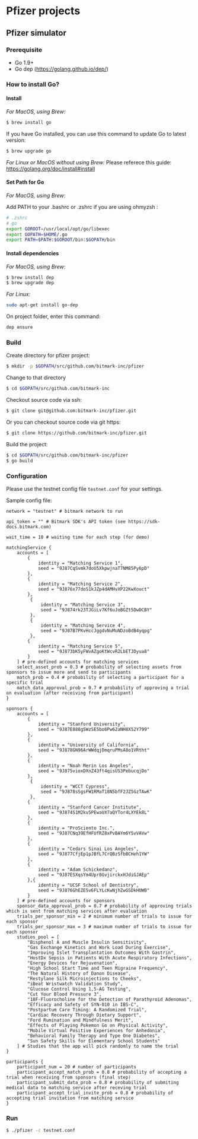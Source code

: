 # Pfizer projects

## Pfizer simulator
### Prerequisite

- Go 1.9+
- Go dep (https://golang.github.io/dep/)

### How to install Go?

#### Install

*For MacOS, using Brew:*
``` bash
$ brew install go
```

If you have Go installed, you can use this command to update Go to latest version:
``` bash
$ brew upgrade go
```

*For Linux or MacOS without using Brew:*
Please referece this guide: https://golang.org/doc/install#install

#### Set Path for Go
*For MacOS, using Brew:*

Add PATH to your .bashrc or .zshrc if you are using ohmyzsh :
``` bash
# .zshrc
# go
export GOROOT=/usr/local/opt/go/libexec
export GOPATH=$HOME/.go
export PATH=$PATH:$GOROOT/bin:$GOPATH/bin
```

#### Install dependencies
*For MacOS, using Brew:*

``` bash
$ brew install dep
$ brew upgrade dep
```

*For Linux:*
``` bash
sudo apt-get install go-dep
```

On project folder, enter this command:
``` bash
dep ensure
```

### Build

Create directory for pfizer project:
``` bash
$ mkdir -p $GOPATH/src/github.com/bitmark-inc/pfizer
```

Change to that directory
``` bash
$ cd $GOPATH/src/github.com/bitmark-inc
```

Checkout source code via ssh:
``` bash
$ git clone git@github.com:bitmark-inc/pfizer.git
```

Or you can checkout source code via git https:
``` bash
$ git clone https://github.com/bitmark-inc/pfizer.git
```

Build the project:
``` bash
$ cd $GOPATH/src/github.com/bitmark-inc/pfizer
$ go build
```

### Configuration

Please use the testnet config file `testnet.conf` for your settings.

Sample config file:
```hcl
network = "testnet" # bitmark network to run

api_token = "" # Bitmark SDK's API token (see https://sdk-docs.bitmark.com)

wait_time = 10 # waiting time for each step (for demo)

matchingService {
    accounts = [
        {
            identity = "Matching Service 1",
            seed = "9J87CqSvmk7doU5XkpwjnaT7NM85Py6pD"
        },
        {
            identity = "Matching Service 2",
            seed = "9J876x77doS1kJZp4dAMHvXP22KwXouct"
        },
         {
             identity = "Matching Service 3",
             seed = "9J874rk23TJGiLv7Kf6uJoBGZt5DwDCBY"
         },
         {
             identity = "Matching Service 4",
             seed = "9J87B7PKvHccJggdvNuMuNDzoBdB4yqpg"
         },
        {
            identity = "Matching Service 5",
            seed = "9J873bK5yFWvAZgoKtWcvR2LbETJDyua8"
        }
    ] # pre-defined accounts for matching services
    select_asset_prob = 0.3 # probability of selecting assets from sponsors to issue more and send to participants 
    match_prob = 0.4 # probability of selecting a participant for a specific trial
    match_data_approval_prob = 0.7 # probability of approving a trial on evaluation (after receiving from participant)
}

sponsors {
    accounts = [
        {
            identity = "Stanford University",
            seed = "9J87E888gSWzSE5bo6Pw62aNH8X52Y799"
        },
        {
            identity = "University of California",
            seed = "9J878GN96ArWWdqjDmqruPMsA8o1VRtht"
        },
        {
            identity = "Noah Merin Los Angeles",
            seed = "9J875vioxDXnZ43ft4qisUS3PebucqjDo"
        },
         {
             identity = "WCCT Cypress",
             seed = "9J878sSgsFW1RMaT18N5bfF2JZ5GzTAwK"
         },
        {
            identity = "Stanford Cancer Institute",
            seed = "9J874S1M2kv5PEwaUX7aQYTor4LXYEk8L"
        },
        {
            identity = "ProSciento Inc.",
            seed = "9J87CNq39EfHFUfRZ8xPvBAYm6YSvVAVw"
        },
        {
            identity = "Cedars Sinai Los Angeles",
            seed = "9J877CfjEp1pJBfL7CrQBzSfbBCHeh1YW"
        },
        {
            identity = "Adam Schickedanz",
            seed = "9J87ESXqsYm4Upr8GvjirckxHJdiGJAEp"
        },{
            identity = "UCSF School of Dentistry",
            seed = "9J876GhEZE5v6FLYLcKwNjhZwGSDkHUWB"
        }
    ] # pre-defined accounts for sponsors
    sponsor_data_approval_prob = 0.7 # probability of approving trials which is sent from matching services after evaluation
    trials_per_sponsor_min = 2 # minimum number of trials to issue for each sponsor
    trials_per_sponsor_max = 3 # maximum number of trials to issue for each sponsor
    studies_pool = [
        "Bisphenol A and Muscle Insulin Sensitivity",
        "Gas Exchange Kinetics and Work Load During Exercise",
        "Improving Islet Transplantation Outcomes With Gastrin",
        "HostDx Sepsis in Patients With Acute Respiratory Infections",
        "Energy Devices for Rejuvenation",
        "High School Start Time and Teen Migraine Frequency",
        "The Natural History of Danon Disease",
        "Restylane Silk Microinjections to Cheeks",
        "iBeat Wristwatch Validation Study",
        "Glucose Control Using 1,5-AG Testing",
        "Cut Your Blood Pressure 3",
        "18F-Fluorocholine for the Detection of Parathyroid Adenomas",
        "Efficacy and Safety of SYN-010 in IBS-C",
        "Postpartum Care Timing: A Randomized Trial",
        "Cardiac Recovery Through Dietary Support",
        "Ford Rumination and Mindfulness Merit",
        "Effects of Playing Pokemon Go on Physical Activity",
        "Mobile Virtual Positive Experiences for Anhedonia",
        "Behavioral Family Therapy and Type One Diabetes",
        "Sun Safety Skills for Elementary School Students"
    ] # Studies that the app will pick randomly to name the trial
}

participants {
    participant_num = 20 # number of participants
    participant_accept_match_prob = 0.8 # probability of accepting a trial when receiving from sponsors (final step)
    participant_submit_data_prob = 0.8 # probability of submiting medical data to matching service after receving trial
    participant_accept_trial_invite_prob = 0.8 # probability of accepting trial invitation from matching service
}
```



### Run

``` bash
$ ./pfizer -c testnet.conf
```
